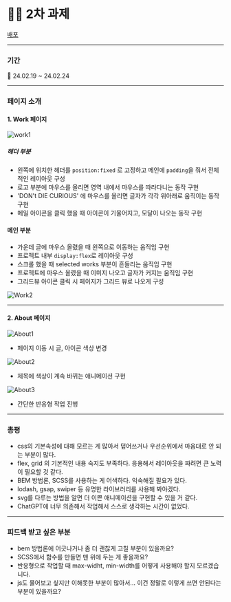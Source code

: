 # 👨‍💻 2차 과제

[배포](/)<br/>

---

### 기간

📆 24.02.19 ~ 24.02.24

---

### 페이지 소개

#### 1. Work 페이지

![work1](./public/images/readme/work1.png)

##### 헤더 부분

- 왼쪽에 위치한 헤더를 `position:fixed` 로 고정하고 메인에 `padding`을 줘서 전체적인 레이아웃 구성
- 로고 부분에 마우스를 올리면 영역 내에서 마우스를 따라다니는 동작 구현
- 'DON't DIE CURIOUS' 에 마우스를 올리면 글자가 각각 위아래로 움직이는 동작 구현
- 메일 아이콘을 클릭 했을 때 아이콘이 기울어지고, 모달이 나오는 동작 구현

#### 메인 부분

- 가운데 글에 마우스 올렸을 때 왼쪽으로 이동하는 움직임 구현
- 프로젝트 내부 `display:flex`로 레이아웃 구성
- 스크롤 했을 때 selected works 부분이 흔들리는 움직임 구현
- 프로젝트에 마우스 올렸을 때 이미지 나오고 글자가 커지는 움직임 구현
- 그리드뷰 아이콘 클릭 시 페이지가 그리드 뷰로 나오게 구성

![Work2](./public/images/readme/work2.png)

---

#### 2. About 페이지

![About1](./public/images/readme/about1.png)

- 페이지 이동 시 글, 아이콘 색상 변경

![About2](./public/images/readme/about2.png)

- 제목에 색상이 계속 바뀌는 애니메이션 구현

![About3](./public/images/readme/about3.png)

- 간단한 반응형 작업 진행

---

### 총평

- css의 기본속성에 대해 모르는 게 많아서 덮어쓰거나 우선순위에서 마음대로 안 되는 부분이 많다.
- flex, grid 의 기본적인 내용 숙지도 부족하다. 응용해서 레이아웃을 짜려면 큰 노력이 필요할 것 같다.
- BEM 방법론, SCSS를 사용하는 게 어색하다. 익숙해질 필요가 있다.
- lodash, gsap, swiper 등 유명한 라이브러리를 사용해 봐야겠다.
- svg를 다루는 방법을 알면 더 이쁜 애니메이션을 구현할 수 있을 거 같다.
- ChatGPT에 너무 의존해서 작업해서 스스로 생각하는 시간이 없었다.

---

### 피드백 받고 싶은 부분

- bem 방법론에 어긋나거나 좀 더 괜찮게 고칠 부분이 있을까요?
- SCSS에서 함수를 만들면 맨 위에 두는 게 좋을까요?
- 반응형으로 작업할 때 max-widht, min-width를 어떻게 사용해야 할지 모르겠습니다.
- js도 물어보고 싶지만 이해못한 부분이 많아서... 이건 정말로 이렇게 쓰면 안된다는 부분이 있을까요?
